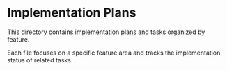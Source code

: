 # Implementation Plans

This directory contains implementation plans and tasks organized by feature.

Each file focuses on a specific feature area and tracks the implementation status of related tasks.
